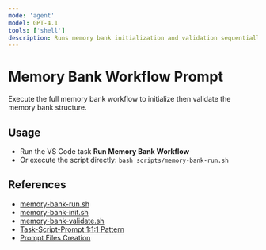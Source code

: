 ```yaml
---
mode: 'agent'
model: GPT-4.1
tools: ['shell']
description: Runs memory bank initialization and validation sequentially using the memory-bank-run.sh script.
---
```

# Memory Bank Workflow Prompt

Execute the full memory bank workflow to initialize then validate the memory bank structure.

## Usage
- Run the VS Code task **Run Memory Bank Workflow**
- Or execute the script directly: `bash scripts/memory-bank-run.sh`

## References
- [memory-bank-run.sh](../../scripts/memory-bank-run.sh)
- [memory-bank-init.sh](../../scripts/memory-bank-init.sh)
- [memory-bank-validate.sh](../../scripts/memory-bank-validate.sh)
- [Task-Script-Prompt 1:1:1 Pattern](../systemPatterns.md)
- [Prompt Files Creation](../instructions/prompt-files.instructions.md)
